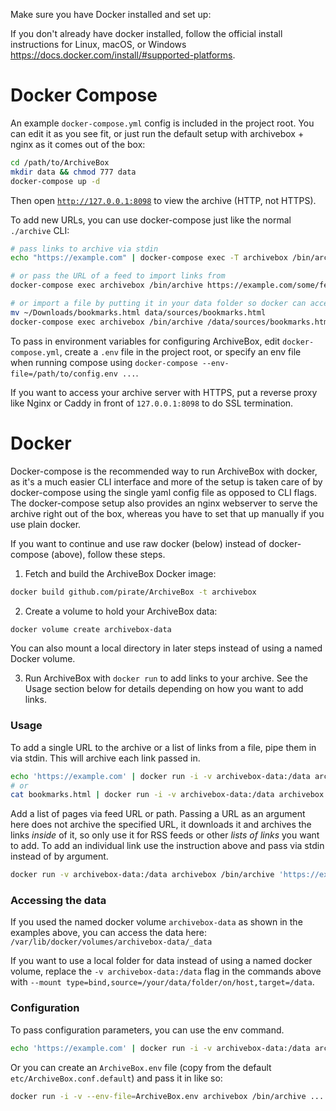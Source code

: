 Make sure you have Docker installed and set up:

If you don't already have docker installed, follow the official install instructions for Linux, macOS, or Windows https://docs.docker.com/install/#supported-platforms.

# Docker Compose

An example `docker-compose.yml` config is included in the project root.  You can edit it as you see fit, or just run the default setup with archivebox + nginx as it comes out of the box:

```bash
cd /path/to/ArchiveBox
mkdir data && chmod 777 data
docker-compose up -d
```
Then open [`http://127.0.0.1:8098`](http://127.0.0.1:8098) to view the archive (HTTP, not HTTPS).

To add new URLs, you can use docker-compose just like the normal `./archive` CLI: 
```bash
# pass links to archive via stdin
echo "https://example.com" | docker-compose exec -T archivebox /bin/archive

# or pass the URL of a feed to import links from
docker-compose exec archivebox /bin/archive https://example.com/some/feed.rss

# or import a file by putting it in your data folder so docker can access it
mv ~/Downloads/bookmarks.html data/sources/bookmarks.html
docker-compose exec archivebox /bin/archive /data/sources/bookmarks.html
```

To pass in environment variables for configuring ArchiveBox, edit `docker-compose.yml`, create a `.env` file in the project root, or specify an env file when running compose using `docker-compose --env-file=/path/to/config.env ...`.

If you want to access your archive server with HTTPS, put a reverse proxy like Nginx or Caddy in front of `127.0.0.1:8098` to do SSL termination.

# Docker

Docker-compose is the recommended way to run ArchiveBox with docker, as it's a much easier CLI interface and more of the setup is taken care of by docker-compose using the single yaml config file as opposed to CLI flags.  The docker-compose setup also provides an nginx webserver to serve the archive right out of the box, whereas you have to set that up manually if you use plain docker.

If you want to continue and use raw docker (below) instead of docker-compose (above), follow these steps.

1. Fetch and build the ArchiveBox Docker image:
```bash
docker build github.com/pirate/ArchiveBox -t archivebox
```

2. Create a volume to hold your ArchiveBox data:
```bash
docker volume create archivebox-data
```
You can also mount a local directory in later steps instead of using a named Docker volume.

3. Run ArchiveBox with `docker run` to add links to your archive.  See the Usage section below for details depending on how you want to add links.

### Usage

To add a single URL to the archive or a list of links from a file, pipe them in via stdin.  This will archive each link passed in.
```bash
echo 'https://example.com' | docker run -i -v archivebox-data:/data archivebox /bin/archive
# or
cat bookmarks.html | docker run -i -v archivebox-data:/data archivebox /bin/archive
```

Add a list of pages via feed URL or path. Passing a URL as an argument here does not archive the specified URL, it downloads it and archives the links *inside* of it, so only use it for RSS feeds or other *lists of links* you want to add.  To add an individual link use the instruction above and pass via stdin instead of by argument.
```bash
docker run -v archivebox-data:/data archivebox /bin/archive 'https://example.com/some/rss/feed.xml'
```

### Accessing the data
If you used the named docker volume `archivebox-data` as shown in the examples above, you can access the data here:  
`/var/lib/docker/volumes/archivebox-data/_data`

If you want to use a local folder for data instead of using a named docker volume, replace the `-v archivebox-data:/data` flag in the commands above with `--mount type=bind,source=/your/data/folder/on/host,target=/data`.

### Configuration
To pass configuration parameters, you can use the env command.
```bash
echo 'https://example.com' | docker run -i -v archivebox-data:/data archivebox env FETCH_SCREENSHOT=False /bin/archive
```

Or you can create an `ArchiveBox.env` file (copy from the default `etc/ArchiveBox.conf.default`) and pass it in like so:
```bash
docker run -i -v --env-file=ArchiveBox.env archivebox /bin/archive ...
```